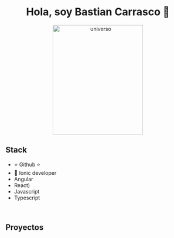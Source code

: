 <div align="center">
<h1 align="center">Hola, soy <a>Bastian Carrasco</a> 👋</h1>
<img src="https://images.unsplash.com/photo-1484589065579-248aad0d8b13?q=80&w=1659&auto=format&fit=crop&ixlib=rb-4.0.3&ixid=M3wxMjA3fDB8MHxwaG90by1wYWdlfHx8fGVufDB8fHx8fA%3D%3D" width="70%" height="300" alt="universo">
</div>



## Stack

- ⭐ Github ⭐ 
- 📲 Ionic developer
- Angular
- React)
- Javascript
- Typescript
<br>

## Proyectos

<p align="center">
  
</p>
